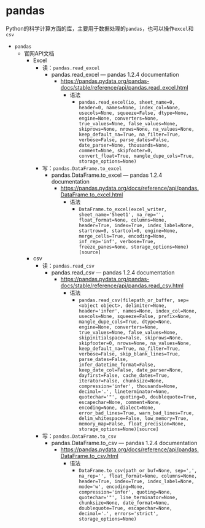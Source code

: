 # pandas

Python的科学计算方面的库，主要用于数据处理的`pandas`，也可以操作`excel`和`csv`

* `pandas`
  * 官网API文档
    * Excel
      * 读：`pandas.read_excel`
        * pandas.read_excel — pandas 1.2.4 documentation
          * https://pandas.pydata.org/pandas-docs/stable/reference/api/pandas.read_excel.html
            * 语法
              * `pandas.read_excel(io, sheet_name=0, header=0, names=None, index_col=None, usecols=None, squeeze=False, dtype=None, engine=None, converters=None, true_values=None, false_values=None, skiprows=None, nrows=None, na_values=None, keep_default_na=True, na_filter=True, verbose=False, parse_dates=False, date_parser=None, thousands=None, comment=None, skipfooter=0, convert_float=True, mangle_dupe_cols=True, storage_options=None)`
      * 写：`pandas.DataFrame.to_excel`
        * pandas.DataFrame.to_excel — pandas 1.2.4 documentation
          * https://pandas.pydata.org/docs/reference/api/pandas.DataFrame.to_excel.html
            * 语法
              * `DataFrame.to_excel(excel_writer, sheet_name='Sheet1', na_rep='', float_format=None, columns=None, header=True, index=True, index_label=None, startrow=0, startcol=0, engine=None, merge_cells=True, encoding=None, inf_rep='inf', verbose=True, freeze_panes=None, storage_options=None)[source]`
    * csv
      * 读：`pandas.read_csv`
        * pandas.read_csv — pandas 1.2.4 documentation
          * https://pandas.pydata.org/pandas-docs/stable/reference/api/pandas.read_csv.html
            * 语法
              * `pandas.read_csv(filepath_or_buffer, sep=<object object>, delimiter=None, header='infer', names=None, index_col=None, usecols=None, squeeze=False, prefix=None, mangle_dupe_cols=True, dtype=None, engine=None, converters=None, true_values=None, false_values=None, skipinitialspace=False, skiprows=None, skipfooter=0, nrows=None, na_values=None, keep_default_na=True, na_filter=True, verbose=False, skip_blank_lines=True, parse_dates=False, infer_datetime_format=False, keep_date_col=False, date_parser=None, dayfirst=False, cache_dates=True, iterator=False, chunksize=None, compression='infer', thousands=None, decimal='.', lineterminator=None, quotechar='"', quoting=0, doublequote=True, escapechar=None, comment=None, encoding=None, dialect=None, error_bad_lines=True, warn_bad_lines=True, delim_whitespace=False, low_memory=True, memory_map=False, float_precision=None, storage_options=None)[source]`
      * 写：`pandas.DataFrame.to_csv`
        * pandas.DataFrame.to_csv — pandas 1.2.4 documentation
          * https://pandas.pydata.org/docs/reference/api/pandas.DataFrame.to_csv.html
            * 语法
              * `DataFrame.to_csv(path_or_buf=None, sep=',', na_rep='', float_format=None, columns=None, header=True, index=True, index_label=None, mode='w', encoding=None, compression='infer', quoting=None, quotechar='"', line_terminator=None, chunksize=None, date_format=None, doublequote=True, escapechar=None, decimal='.', errors='strict', storage_options=None)`
